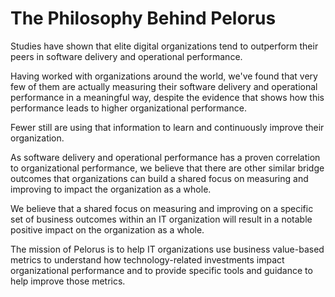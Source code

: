 # The Philosophy Behind Pelorus

Studies have shown that elite digital organizations tend to outperform their peers in software delivery and operational performance.

Having worked with organizations around the world, we've found that very few of them are actually measuring their software delivery and operational performance in a meaningful way, despite the evidence that shows how this performance leads to higher organizational performance.

Fewer still are using that information to learn and continuously improve their organization.

As software delivery and operational performance has a proven correlation to organizational performance, we believe that there are other similar bridge outcomes that organizations can build a shared focus on measuring and improving to impact the organization as a whole.

We believe that a shared focus on measuring and improving on a specific set of business outcomes within an IT organization will result in a notable positive impact on the organization as a whole.

The mission of Pelorus is to help IT organizations use business value-based metrics to understand how technology-related investments impact organizational performance and to provide specific tools and guidance to help improve those metrics.
